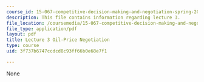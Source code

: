```yaml
---
course_id: 15-067-competitive-decision-making-and-negotiation-spring-2011
description: This file contains information regarding lecture 3.
file_location: /coursemedia/15-067-competitive-decision-making-and-negotiation-spring-2011/3f737b6747ccdcd8c93ff66b0e68e7f1_MIT15_067S11_lec03.pdf
file_type: application/pdf
layout: pdf
title: Lecture 3 Oil-Price Negotiation
type: course
uid: 3f737b6747ccdcd8c93ff66b0e68e7f1

---
```

None